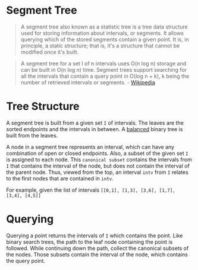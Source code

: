 
# Segment Tree

>A segment tree also known as a statistic tree is a tree data structure used for storing information about intervals, or segments. It allows querying which of the stored segments contain a given point. It is, in principle, a static structure; that is, it's a structure that cannot be modified once it's built. 

>A segment tree for a set I of n intervals uses O(n log n) storage and can be built in O(n log n) time. Segment trees support searching for all the intervals that contain a query point in O(log n + k), k being the number of retrieved intervals or segments. - [Wikipedia](https://en.wikipedia.org/wiki/Segment_tree)



# Tree Structure
A segment tree is built from a given set `I` of intervals. The leaves are the sorted endpoints and the intervals in between. A [balanced](https://en.wikipedia.org/wiki/Binary_tree#Types_of_binary_trees) binary tree is built from the leaves.

A node in a segment tree represents an interval, which can have any combination of open or closed endpoints. Also, a subset of the given set `I` is assigned to each node. This `canonical subset` contains the intervals from `I` that contains the interval of the node, but does not contain the interval of the parent node. Thus, viewed from the top, an interval `intv` from `I` relates to the first nodes that are contained in `intv`.

For example, given the list of intervals `[[0,1], [1,3], [3,6], [1,7], [3,4], [4,5]]`  

# Querying
Querying a point returns the intervals of `I` which contains the point. Like binary search trees, the path to the leaf node containing the point is followed. While continuing down the path, collect the canonical subsets of the nodes. Those subsets contain the interval of the node, which contains the query point.
